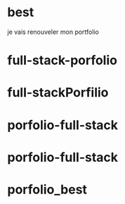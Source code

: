 # best
je vais renouveler mon portfolio
# full-stack-porfolio
# full-stackPorfilio
# porfolio-full-stack
# porfolio-full-stack
# porfolio_best
